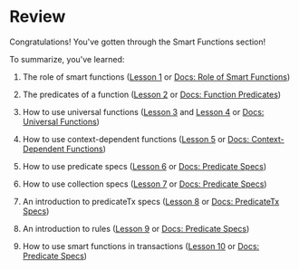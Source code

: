 # Review

Congratulations! You've gotten through the Smart Functions section!

To summarize, you've learned:

1. The role of smart functions (<a href="/lesson/im-smart-functions/1" target="_blank">Lesson 1</a> or <a href="/docs/smart-functions/smart-functions#role-of-smart-functions" target="_blank">Docs: Role of Smart Functions</a>)

2. The predicates of a function (<a href="/lesson/im-smart-functions/2" target="_blank">Lesson 2</a> or <a href="/docs/smart-functions/smart-functions#function-predicates" target="_blank">Docs: Function Predicates</a>)

3. How to use universal functions (<a href="/lesson/im-smart-functions/3" target="_blank">Lesson 3</a> and <a href="/lesson/im-smart-functions/4" target="_blank">Lesson 4</a> or <a href="/docs/smart-functions/smart-functions#universal-functions" target="_blank">Docs: Universal Functions</a>)

4. How to use context-dependent functions (<a href="/lesson/im-smart-functions/5" target="_blank">Lesson 5</a> or <a href="/docs/smart-functions/smart-functions#context-dependent-functions" target="_blank">Docs: Context-Dependent Functions</a>)

5. How to use predicate specs (<a href="/lesson/im-smart-functions/6" target="_blank">Lesson 6</a> or <a href="/docs/smart-functions/predicate-spec" target="_blank">Docs: Predicate Specs</a>)

6. How to use collection specs (<a href="/lesson/im-smart-functions/7" target="_blank">Lesson 7</a> or <a href="/docs/smart-functions/collection-spec" target="_blank">Docs: Predicate Specs</a>)

7. An introduction to predicateTx specs (<a href="/lesson/im-smart-functions/8" target="_blank">Lesson 8</a> or <a href="/docs/smart-functions/predicate-tx-spec" target="_blank">Docs: PredicateTx Specs</a>)

8. An introduction to rules (<a href="/lesson/im-smart-functions/9" target="_blank">Lesson 9</a> or <a href="/docs/smart-functions/rules" target="_blank">Docs: Predicate Specs</a>)

9. How to use smart functions in transactions (<a href="/lesson/im-smart-functions/10" target="_blank">Lesson 10</a> or <a href="/docs/smart-functions/fns-in-txs" target="_blank">Docs: Predicate Specs</a>)
